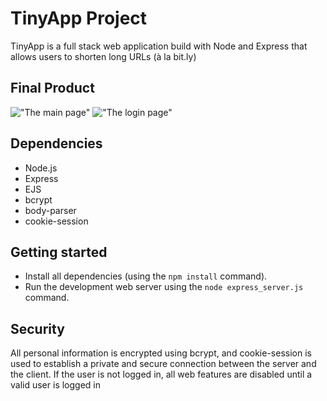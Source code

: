 # TinyApp Project

TinyApp is a full stack web application build with Node and Express that allows users to shorten long URLs (à la bit.ly)

## Final Product

!["The main page"]()
!["The login page"]()

## Dependencies

- Node.js
- Express
- EJS
- bcrypt
- body-parser
- cookie-session

## Getting started

- Install all dependencies (using the `npm install` command).
- Run the development web server using the `node express_server.js` command.

## Security

All personal information is encrypted using bcrypt, and cookie-session is used to establish a private and secure connection between the server and the client.
If the user is not logged in, all web features are disabled until a valid user is logged in
